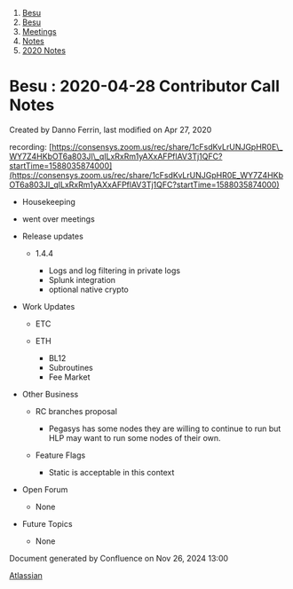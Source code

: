 1. [Besu](index.html)
2. [Besu](Besu_22151173.html)
3. [Meetings](Meetings_22153838.html)
4. [Notes](Notes_22153888.html)
5. [2020 Notes](2020-Notes_22154209.html)

# Besu : 2020-04-28 Contributor Call Notes

Created by Danno Ferrin, last modified on Apr 27, 2020

recording: [https://consensys.zoom.us/rec/share/1cFsdKvLrUNJGpHR0E\_WY7Z4HKbOT6a803JI\_qILxRxRm1yAXxAFPflAV3Tj1QFC?startTime=1588035874000](https://consensys.zoom.us/rec/share/1cFsdKvLrUNJGpHR0E_WY7Z4HKbOT6a803JI_qILxRxRm1yAXxAFPflAV3Tj1QFC?startTime=1588035874000)

- Housekeeping
- went over meetings
- Release updates
  
  - 1.4.4
    
    - Logs and log filtering in private logs
    - Splunk integration
    - optional native crypto
- Work Updates
  
  - ETC
  - ETH
    
    - BL12
    - Subroutines
    - Fee Market
- Other Business
  
  - RC branches proposal
    
    - Pegasys has some nodes they are willing to continue to run but HLP may want to run some nodes of their own.
  - Feature Flags
    
    - Static is acceptable in this context
- Open Forum
  
  - None
- Future Topics
  
  - None

Document generated by Confluence on Nov 26, 2024 13:00

[Atlassian](http://www.atlassian.com/)
